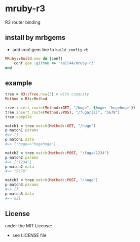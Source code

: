 # mruby-r3
R3 router binding

## install by mrbgems

- add conf.gem line to `build_config.rb`

```ruby
MRuby::Build.new do |conf|
    conf.gem :github => 'rail44/mruby-r3'
end
```

## example
```ruby
tree = R3::Tree.new(3) # with capacity
Method = R3::Method

tree.insert_route(Method::GET, "/hoge", {hoge: 'hogehoge'})
tree.insert_route(Method::POST, "/fuga/{i}", "5678")
tree.compile

match1 = tree.match(Method::GET, "/hoge")
p match1.params
#=> []
p match1.data
#=> {:hoge=>"hogehoge"}

match2 = tree.match(Method::POST, "/fuga/1234")
p match2.params
#=> ["1234"]
p match2.data
#=> "5678"

match3 = tree.match(Method::POST, "/hoge")
p match3.params
#=> []
p match3.data
#=> nil
```

## License
under the MIT License:
- see LICENSE file
